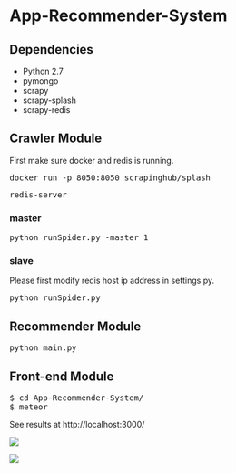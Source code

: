 # App-Recommender-System

## Dependencies
- Python 2.7
- pymongo
- scrapy
- scrapy-splash
- scrapy-redis


## Crawler Module
First make sure docker and redis is running.
<pre>docker run -p 8050:8050 scrapinghub/splash</pre>

<pre>redis-server</pre>

### master
<pre>python runSpider.py -master 1</pre>

### slave
Please first modify redis host ip address in settings.py.
<pre>python runSpider.py</pre>

## Recommender Module
<pre>python main.py</pre>


## Front-end Module
<pre>$ cd App-Recommender-System/
$ meteor</pre>

See results at http://localhost:3000/

![](http://7xu83c.com1.z0.glb.clouddn.com/%E5%B1%8F%E5%B9%95%E5%BF%AB%E7%85%A7%202016-07-07%20%E4%B8%8A%E5%8D%8810.38.31.png)

![](http://7xu83c.com1.z0.glb.clouddn.com/%E5%B1%8F%E5%B9%95%E5%BF%AB%E7%85%A7%202016-07-07%20%E4%B8%8B%E5%8D%886.03.40.png)

